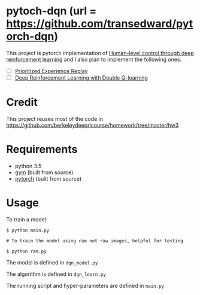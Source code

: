 # pytoch-dqn (url = https://github.com/transedward/pytorch-dqn)

This project is pytorch implementation of [Human-level control through deep reinforcement learning](http://www.nature.com/nature/journal/v518/n7540/full/nature14236.html) and I also plan to implement the following ones:

- [ ] [Prioritized Experience Replay](https://arxiv.org/abs/1511.05952)
- [ ] [Deep Reinforcement Learning with Double Q-learning](https://arxiv.org/abs/1509.06461)

# Credit

This project reuses most of the code in <https://github.com/berkeleydeeprlcourse/homework/tree/master/hw3>

# Requirements

- python 3.5
- [gym](https://github.com/openai/gym#installation) (built from source)
- [pytorch](https://github.com/pytorch/pytorch#from-source) (built from source)

# Usage

To train a model:

```
$ python main.py

# To train the model using ram not raw images, helpful for testing

$ python ram.py
```

The model is defined in `dqn_model.py`

The algorithm is defined in `dqn_learn.py`

The running script and hyper-parameters are defined in `main.py`
